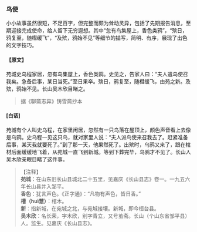 <script type="text/javascript">
    var head = document.getElementsByTagName('head')[0];
    cssURL = '/public/liao.css';
    linkTag = document.createElement('link');
    linkTag.href = cssURL;
    linkTag.setAttribute('type','text/css');
    linkTag.setAttribute('rel','stylesheet');
    head.appendChild(linkTag);
</script>
### 鸟使

小小故事虽然很短，不足百字，但完整而颇为耸动灵异，包括了先期报告消息，至期迎接完成使命，给人留下无穷遐想。其中“忽有鸟集屋上，香色类鸦”，“殡日，鸦复至，随槥缓飞”，“及殡，鸦始不见”等细节的描写，简明、有序，展现了出色的文字技巧。

#### 【原文】
<section>
苑城史乌程家居，忽有鸟集屋上，香色类鸦。史见之，告家人曰：“夫人遣鸟使召我矣。急备后事，某日当死。”至日果卒。殡日，鸦复至，随槥缓飞，由苑之新。及殡，鸦始不见。长山吴木欣目睹之。

</section>

> 据《聊斋志异》铸雪斋抄本

#### [白话]
<aside>

苑城有个人叫史乌程，在家里闲居，忽然有一只鸟落在屋顶上，颜色声音看上去像是乌鸦。史乌程一见这只鸟，就对家里人说：“夫人派鸟使来召我去了。赶紧准备后事，某天我就要死了。”到了那一天，他果然死了。出殡时，乌鸦又来了，跟在棺材后面缓缓地飞着，从苑城一直飞到新城。等到下葬完毕，乌鸦才不见了。长山人吴木欣亲眼目睹了这件事。

</aside>

> 【注释】  
<b>苑城</b>：在山东旧长山县城北二十五里，见嘉庆《长山县志》卷一。一九五六年长山县并入邹平。  
<b>香色</b>：犹言声色。《正字通》：“凡物有声色，皆日香。”  
<b>槽（huì慧）</b>：棺木。  
<b>新</b>：指新城，在宛城之北，与苑城接壤。新城，即今桓台县。  
<b>吴木欣</b>：名长荣，字木欣，别字青立，又号茧斋。长山（个山东省邹平县）人。监生。见嘉庆《长山县志》。  
